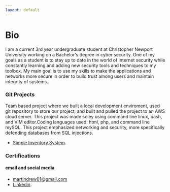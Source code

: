 ```yaml
---
layout: default
---
```


# Bio

I am a current 3rd year undergraduate student at Christopher Newport University working on a Bachelor's degree in cyber security. One of my goals as a student is to stay up to date in the world of internet security while constantly learning and adding new security tools and techniques to my toolbox. My main goal is to use my skills to make the applications and networks more secure in order to build trust among users and maintain integrity of systems.

### Git Projects

Team based project where we built a local development enviroment, used git repository to store our project, and built and pulled the project to an AWS cloud server. This project was made soley using command line linux, bash, and VIM editor.Coding languages used: html, php, and command line mySQL. This project emphasized networking and security, more specifically defending databases from SQL injections.
* [Simple Inventory System](https://github.com/TCVoell/cpsc336-fa23-pingdom).

### Certifications

<div data-iframe-width="150" data-iframe-height="270" data-share-badge-id="42d45c48-8844-4970-9718-1334d99d54b5" data-share-badge-host="https://www.credly.com"></div><script type="text/javascript" async src="//cdn.credly.com/assets/utilities/embed.js"></script>

#### email and social media
* martindrew01@gmail.com
* [Linkedin](https://www.linkedin.com/in/andrew-martin-59652725b/).
